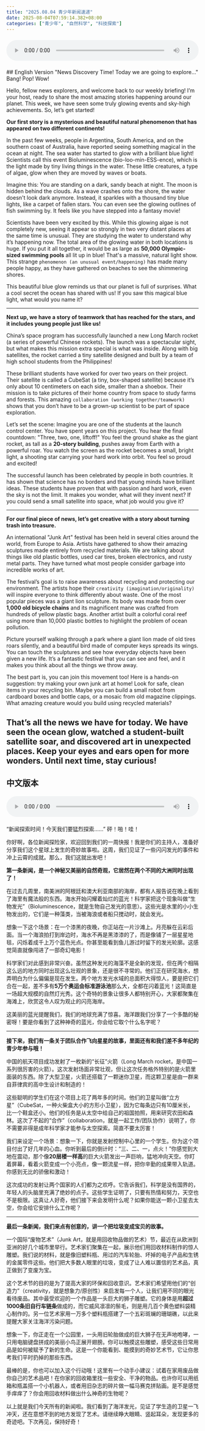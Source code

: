 ```yaml
---
title: "2025.08.04 青少年新闻速递"
date: 2025-08-04T07:59:14.382+08:00
categories: ["青少年", "自然科学", "科技探索"]
---
```

<audio controls style="width: 100%; max-width: 900px; margin: 1.5em 0; display: block;">
  <source src="/mp3/teen_news/20250804.en.mp3" type="audio/mpeg">
</audio>
## English Version
"News Discovery Time! Today we are going to explore..."
Bang! Pop! Wow!

Hello, fellow news explorers, and welcome back to our weekly briefing! I’m your host, ready to share the most amazing stories happening around our planet. This week, we have seen some truly glowing events and sky-high achievements. So, let’s get started!

**Our first story is a mysterious and beautiful natural phenomenon that has appeared on two different continents!**

In the past few weeks, people in Argentina, South America, and on the southern coast of Australia, have reported seeing something magical in the ocean at night. The sea water has started to glow with a brilliant blue light! Scientists call this event Bioluminescence (bio-loo-min-ESS-ence), which is the light made by tiny living things in the water. These little creatures, a type of algae, glow when they are moved by waves or boats.

Imagine this: You are standing on a dark, sandy beach at night. The moon is hidden behind the clouds. As a wave crashes onto the shore, the water doesn't look dark anymore. Instead, it sparkles with a thousand tiny blue lights, like a carpet of fallen stars. You can even see the glowing outlines of fish swimming by. It feels like you have stepped into a fantasy movie!

Scientists have been very excited by this. While this glowing algae is not completely new, seeing it appear so strongly in two very distant places at the same time is unusual. They are studying the water to understand why it’s happening now. The total area of the glowing water in both locations is huge. If you put it all together, it would be as large as **50,000 Olympic-sized swimming pools** all lit up in blue! That's a massive, natural light show. This strange `phenomenon (an unusual event/happening)` has made many people happy, as they have gathered on beaches to see the shimmering shores.

This beautiful blue glow reminds us that our planet is full of surprises. What a cool secret the ocean has shared with us! If you saw this magical blue light, what would you name it?

---

**Next up, we have a story of teamwork that has reached for the stars, and it includes young people just like us!**

China’s space program has successfully launched a new Long March rocket (a series of powerful Chinese rockets). The launch was a spectacular sight, but what makes this mission extra special is what was inside. Along with big satellites, the rocket carried a tiny satellite designed and built by a team of high school students from the Philippines!

These brilliant students have worked for over two years on their project. Their satellite is called a CubeSat (a tiny, box-shaped satellite) because it’s only about 10 centimeters on each side, smaller than a shoebox. Their mission is to take pictures of their home country from space to study farms and forests. This amazing `collaboration (working together/teamwork)` shows that you don’t have to be a grown-up scientist to be part of space exploration.

Let’s set the scene: Imagine you are one of the students at the launch control center. You have spent years on this project. You hear the final countdown: "Three, two, one, liftoff!" You feel the ground shake as the giant rocket, as tall as a **20-story building**, pushes away from Earth with a powerful roar. You watch the screen as the rocket becomes a small, bright light, a shooting star carrying your hard work into orbit. You feel so proud and excited!

The successful launch has been celebrated by people in both countries. It has shown that science has no borders and that young minds have brilliant ideas. These students have proven that with passion and hard work, even the sky is not the limit. It makes you wonder, what will they invent next? If you could send a small satellite into space, what job would you give it?

---

**For our final piece of news, let’s get creative with a story about turning trash into treasure.**

An international "Junk Art" festival has been held in several cities around the world, from Europe to Asia. Artists have gathered to show their amazing sculptures made entirely from recycled materials. We are talking about things like old plastic bottles, used car tires, broken electronics, and rusty metal parts. They have turned what most people consider garbage into incredible works of art.

The festival’s goal is to raise awareness about recycling and protecting our environment. The artists hope their `creativity (imagination/originality)` will inspire everyone to think differently about waste. One of the most popular pieces was a giant lion sculpture. Its body was made from over **1,000 old bicycle chains** and its magnificent mane was crafted from hundreds of yellow plastic bags. Another artist built a colorful coral reef using more than 10,000 plastic bottles to highlight the problem of ocean pollution.

Picture yourself walking through a park where a giant lion made of old tires roars silently, and a beautiful bird made of computer keys spreads its wings. You can touch the sculptures and see how everyday objects have been given a new life. It’s a fantastic festival that you can see and feel, and it makes you think about all the things we throw away.

The best part is, you can join this movement too! Here is a hands-on suggestion: try making your own junk art at home! Look for safe, clean items in your recycling bin. Maybe you can build a small robot from cardboard boxes and bottle caps, or a mosaic from old magazine clippings. What amazing creature would you build using recycled materials?

That’s all the news we have for today. We have seen the ocean glow, watched a student-built satellite soar, and discovered art in unexpected places. Keep your eyes and ears open for more wonders. Until next time, stay curious!
---
## 中文版本
<audio controls style="width: 100%; max-width: 900px; margin: 1.5em 0; display: block;">
  <source src="/mp3/teen_news/20250804.cn.mp3" type="audio/mpeg">
</audio>
“新闻探索时间！今天我们要猛烈探索……”
砰！啪！哇！

你好啊，各位新闻探险家，欢迎回到我们的一周快报！我是你们的主持人，准备好分享我们这个星球上发生的奇妙故事啦。这周，我们见证了一些闪闪发光的事件和冲上云霄的成就。那么，我们这就出发吧！

**第一条新闻，是一个神秘又美丽的自然奇观，它居然在两个不同的大洲同时出现了！**

在过去几周里，南美洲的阿根廷和澳大利亚南部的海岸，都有人报告说在晚上看到了海里有魔法般的东西。海水开始闪耀着灿烂的蓝光！科学家把这个现象叫做“生物发光”（Bioluminescence，就是生物自己发光的意思）。这些光是水里的小小生物发出的，它们是一种藻类，当被海浪或者船只搅动时，就会发光。

想象一下这个场景：在一个漆黑的夜晚，你正站在一片沙滩上。月亮躲在云彩后面。当一个海浪拍打到岸边时，海水不再是黑漆漆的了，而是像铺了一层星星地毯，闪烁着成千上万个蓝色光点。你甚至能看到鱼儿游过时留下的发光轮廓。这感觉简直就像闯进了一部奇幻电影！

科学家们对此感到非常兴奋。虽然这种发光的海藻不是全新的发现，但在两个相隔这么远的地方同时出现这么壮观的景象，还是很不寻常的。他们正在研究海水，想弄明白为什么偏偏是现在发生。两个地方发光水域的总面积大得惊人，要是把它们合在一起，差不多有**5万个奥运会标准游泳池**那么大，全都在闪着蓝光！这简直是一场超大规模的自然灯光秀。这个奇特的景象让很多人都特别开心，大家都聚集在海滩上，欣赏这令人叹为观止的闪亮海岸。

这美丽的蓝光提醒我们，我们的地球充满了惊喜。海洋跟我们分享了一个多酷的秘密呀！要是你看到了这种神奇的蓝光，你会给它取个什么名字呢？

---

**接下来，我们有一条关于团队合作飞向星星的故事，里面还有和我们差不多年纪的青少年参与哦！**

中国的航天项目成功发射了一枚新的“长征”火箭（Long March rocket，是中国一系列很厉害的火箭）。这次发射场面非常壮观，但让这次任务格外特别的是火箭里面装的东西。除了大型卫星，火箭还搭载了一颗迷你卫星，而这颗卫星是由一群来自菲律宾的高中生设计和制造的！

这些聪明的学生们在这个项目上花了两年多的时间。他们的卫星叫做“立方星”（CubeSat，一种火柴盒大小的方形小卫星），因为它每条边只有10厘米长，比一个鞋盒还小。他们的任务是从太空中给自己的祖国拍照，用来研究农田和森林。这次了不起的“合作”（collaboration，就是一起工作/团队协作）说明了，你不需要非得是成年科学家才能参与太空探索。简直不要太厉害！

我们来设定一个场景：想象一下，你就是发射控制中心里的一个学生。你为这个项目付出了好几年的心血。你听到最后的倒计时：“三、二、一，点火！”你感觉到大地在震动，那个像**20层楼一样高**的巨大火箭发出一声巨响，猛地冲向天空。你盯着屏幕，看着火箭变成一个小亮点，像一颗流星一样，把你辛勤的成果带入轨道。你感到无比的骄傲和激动！

这次成功的发射让两个国家的人们都为之欢呼。它告诉我们，科学是没有国界的，年轻人的头脑里充满了绝妙的点子。这些学生证明了，只要有热情和努力，天空也不是极限。这真让人好奇，他们接下来会发明什么呢？如果你能送一颗小卫星去太空，你会给它安排什么工作呢？

---

**最后一条新闻，我们来点有创意的，讲一个把垃圾变成宝贝的故事。**

一个国际“废物艺术”（Junk Art，就是用回收物品做的艺术）节，最近在从欧洲到亚洲的好几个城市里举行。艺术家们聚集在一起，展示他们用回收材料制作的惊人雕塑。我们说的材料，就是像旧塑料瓶、用过的汽车轮胎、坏掉的电子产品和生锈的金属零件这些。他们把大多数人眼里的垃圾，变成了让人难以置信的艺术品，真正做到了变废为宝。

这个艺术节的目的是为了提高大家的环保和回收意识。艺术家们希望用他们的“创造力”（creativity，就是想象力/原创性）来启发每一个人，让我们用不同的眼光看待废品。其中最受欢迎的一个作品是一头巨大的狮子雕塑。它的身体是用**超过1000条旧自行车链条**做成的，而它威风凛凛的鬃毛，则是用几百个黄色塑料袋精心制作的。另一位艺术家用一万多个塑料瓶搭建了一个五彩斑斓的珊瑚礁，以此来提醒大家关注海洋污染问题。

想象一下，你正走在一个公园里，一头用旧轮胎做成的巨大狮子在无声地咆哮，一只用电脑键盘拼成的美丽小鸟正展开翅膀。你可以触摸这些雕塑，感受这些日常用品是如何被赋予了新的生命。这是一个你能看到、能摸到的奇妙艺术节，它让你思考我们平时扔掉的那些东西。

最棒的是，你也可以加入这个行动哦！这里有一个动手小建议：试着在家用废品做你自己的艺术品吧！在你家的回收箱里找一些安全、干净的物品。也许你可以用纸箱和瓶盖搭一个小机器人，或者用旧杂志的碎片做一幅马赛克拼贴画。是不是感觉手痒痒了？你会用回收材料做出什么神奇的生物呢？

以上就是我们今天所有的新闻啦。我们看到了海洋发光，见证了学生造的卫星一飞冲天，还在意想不到的地方发现了艺术。请继续睁大眼睛、竖起耳朵，发现更多的奇迹吧。下次再见，保持好奇！